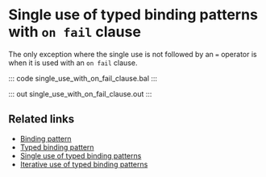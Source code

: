 # Single use of typed binding patterns with `on fail` clause

The only exception where the single use is not followed by an `=` operator is when it is used with an `on fail` clause.

::: code single_use_with_on_fail_clause.bal :::

::: out single_use_with_on_fail_clause.out :::

## Related links
- [Binding pattern](/learn/by-example/binding-patterns/)
- [Typed binding pattern](/learn/by-example/typed-binding-pattern/)
- [Single use of typed binding patterns](/learn/by-example/single-use-of-typed-binding/)
- [Iterative use of typed binding patterns](/learn/by-example/iterative-use-of-typed-binding/)
